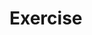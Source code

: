 
# Exercise

<iframe width=100% frameborder=0 scrolling=no allowtransparency=true style=visibility:hidden src=https://tech.io/playground-widget/46f2d823f840c411e4a80c9cc961daf911434/exercise-1/675786/Implement%20your%20recursive%20solution.></iframe>
<script>if(void 0===window.techioScriptInjected){window.techioScriptInjected=!0;var d=document,s=d.createElement("script");s.src="https://files.codingame.com/codingame/iframe-v-1-4.js",(d.head||d.body).appendChild(s)}</script>
	
